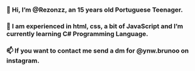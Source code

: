 ### 👋 Hi, I’m @Rezonzz, an 15 years old Portuguese Teenager. 
### 🌱 I am experienced in html, css, a bit of JavaScript and I’m currently learning C# Programming Language.
### 📫 If you want to contact me send a dm for @ynw.brunoo on instagram.
